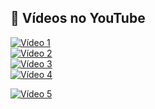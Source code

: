 ## 🎥 Vídeos no YouTube

[![Vídeo 1](https://img.youtube.com/vi/kMbpWzQI9FM/0.jpg)](https://youtu.be/kMbpWzQI9FM)  
[![Vídeo 2](https://img.youtube.com/vi/_dVaGnHGbzs/0.jpg)](https://youtu.be/_dVaGnHGbzs)  
[![Vídeo 3](https://img.youtube.com/vi/LiTsS9EQEN0/0.jpg)](https://youtu.be/LiTsS9EQEN0)  
[![Vídeo 4](https://img.youtube.com/vi/J08VaQHi4pM/0.jpg)](https://youtu.be/J08VaQHi4pM)

[![Vídeo 5](https://img.youtube.com/vi/Tq7EUZ71Od8/0.jpg)](https://youtu.be/Tq7EUZ71Od8)
